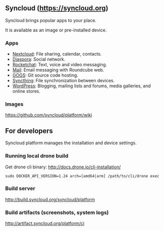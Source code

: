 ## Syncloud (https://syncloud.org)

Syncloud brings popular apps to your place.

It is available as an image or pre-installed device.

### Apps

* [Nextcloud](https://nextcloud.com/): File sharing, calendar, contacts.
* [Diaspora](https://diasporafoundation.org/): Social network.
* [Rocketchat](https://rocket.chat/): Text, voice and video messaging.
* [Mail](https://roundcube.net/): Email messaging with Roundcube web.
* [GOGS](https://gogs.io/): Git source code hosting.
* [Syncthing](https://syncthing.net/): File synchronization between devices.
* [WordPress](https://wordpress.org/): Blogging, mailing lists and forums, media galleries, and online stores.

### Images

https://github.com/syncloud/platform/wiki

## For developers

Syncloud platform manages the installation and device settings.

### Running local drone build

Get drone cli binary: http://docs.drone.io/cli-installation/
````
sudo DOCKER_API_VERSION=1.24 arch=[amd64|arm] /path/to/cli/drone exec
````

### Build server

http://build.syncloud.org/syncloud/platform

### Build artifacts (screenshots, system logs)

http://artifact.syncloud.org/platform/ci
